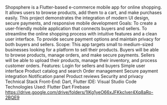 Shopsphere is a Flutter-based e-commerce mobile app for online shopping. It allows users to browse products, add them to a cart, and make purchases easily. This project demonstrates the integration of modern UI design, secure payments, and responsive mobile development Goals: To create a user-friendly mobile application that connects buyers and sellers. To streamline the online shopping process with intuitive features and a clean user interface. To provide secure payment options and maintain privacy for both buyers and sellers. Scope: This app targets small to medium-sized businesses looking for a platform to sell their products. Buyers will be able to browse products, manage orders, and make secure payments. Sellers will be able to upload their products, manage their inventory, and process customer orders. Features: Login for sellers and buyers Simple user interface Product catalog and search Order management Secure payment integration Notification panel Product reviews Security and privacy Technical Stack Front-End: Dart, Flutter IDE: Visual Studio Code Technologies Used: Flutter Dart Firebase
https://drive.google.com/drive/folders/1lKg1yeO66xJFKkcIver4Xq8aRo-2BQE9
